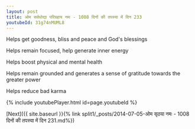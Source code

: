 ```yaml
---
layout: post
title: ओम सर्वथोद्या परिग्रहाय नमः - 1008 दिनों की तपस्या में दिन 233
youtubeId: 31g74nMUML8
---
```

 
 
Helps get goodness, bliss and peace and God's blessings
 
Helps remain focused, help generate inner energy 
 
Helps boost physical and mental health 
 
Helps remain grounded and generates a sense of gratitude towards the greater power 
 
Helps reduce bad karma
 
 
 
 


{% include youtubePlayer.html id=page.youtubeId %}
 
[Next]({{ site.baseurl }}{% link  split1/_posts/2014-07-05-ओम सृठया नमः - 1008 दिनों की तपस्या में दिन 231.md%})
 
